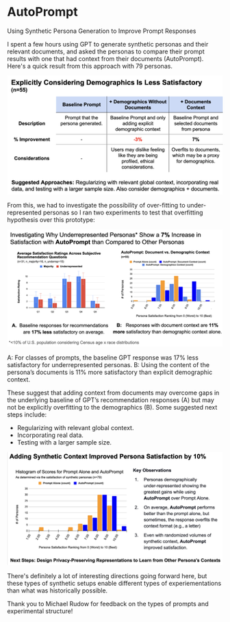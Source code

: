 # AutoPrompt
Using Synthetic Persona Generation to Improve Prompt Responses


I spent a few hours using GPT to generate synthetic personas and their relevant documents, and asked the personas to compare their prompt results with one that had context from their documents (AutoPrompt). Here's a quick result from this approach with 79 personas.

![Results from Experiment 1](./assets/NLP4.png)

From this, we had to investigate the possibility of over-fitting to under-represented personas so I ran two experiments to test that overfitting hypothesis over this prototype: 

![Results from Experiment 2](./assets/NLP5.png)

A: For classes of prompts, the baseline GPT response was 17% less satisfactory for underrepresented personas.
B: Using the content of the persona’s documents is 11% more satisfactory than explicit demographic context.

These suggest that adding context from documents may overcome gaps in the underlying baseline of GPT’s recommendation responses (A) but may not be explicitly overfitting to the demographics (B). Some suggested next steps include:
- Regularizing with relevant global context.
- Incorporating real data.
- Testing with a larger sample size.

![Results from Experiment 3](./assets/NLP6.png)

There's definitely a lot of interesting directions going forward here, but these types of synthetic setups enable different types of experiementations than what was historically possible. 

Thank you to Michael Rudow for feedback on the types of prompts and experimental structure!

